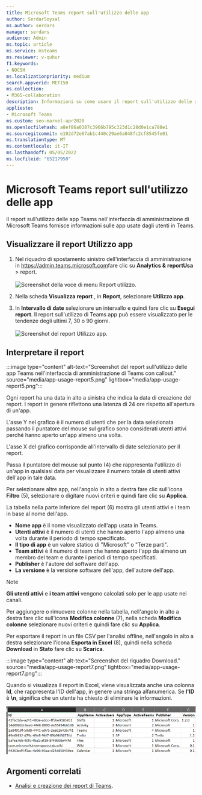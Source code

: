 ```yaml
---
title: Microsoft Teams report sull'utilizzo delle app
author: SerdarSoysal
ms.author: serdars
manager: serdars
audience: Admin
ms.topic: article
ms.service: msteams
ms.reviewer: v-quhur
f1.keywords:
- NOCSH
ms.localizationpriority: medium
search.appverid: MET150
ms.collection:
- M365-collaboration
description: Informazioni su come usare il report sull'utilizzo delle app Teams nell'interfaccia di amministrazione di Microsoft Teams.
appliesto:
- Microsoft Teams
ms.custom: seo-marvel-apr2020
ms.openlocfilehash: a8ef86a0387c3966b795c323d1c28d0e1ca788e1
ms.sourcegitcommit: e102d72e67ab1c440c29ae6a048fc2cf8545fe01
ms.translationtype: MT
ms.contentlocale: it-IT
ms.lasthandoff: 05/05/2022
ms.locfileid: "65217950"
---
```

# <a name="microsoft-teams-app-usage-report"></a>Microsoft Teams report sull'utilizzo delle app

Il report sull'utilizzo delle app Teams nell'interfaccia di amministrazione di Microsoft Teams fornisce informazioni sulle app usate dagli utenti in Teams.  

## <a name="view-the-app-usage-report"></a>Visualizzare il report Utilizzo app

1. Nel riquadro di spostamento sinistro dell'interfaccia di amministrazione in <https://admin.teams.microsoft.com>fare clic su **Analytics &** **reportUsa** >  report.<br><br>![Screenshot della voce di menu Report utilizzo.](media/app-usage-report1.png "Screenshot della voce di menu Report utilizzo.")
2. Nella scheda **Visualizza report** , in **Report**, selezionare **Utilizzo app**.

3. In **Intervallo di date** selezionare un intervallo e quindi fare clic su **Esegui report**. Il report sull'utilizzo di Teams app può essere visualizzato per le tendenze degli ultimi 7, 30 o 90 giorni.<br><br>![Screenshot del report Utilizzo app.](media/app-usage-report2.png "Screenshot del report Utilizzo app.")


## <a name="interpret-the-report"></a>Interpretare il report

:::image type="content" alt-text="Screenshot del report sull'utilizzo delle app Teams nell'interfaccia di amministrazione di Teams con callout." source="media/app-usage-report5.png" lightbox="media/app-usage-report5.png":::

Ogni report ha una data in alto a sinistra che indica la data di creazione del report. I report in genere riflettono una latenza di 24 ore rispetto all'apertura di un'app.

L'asse Y nel grafico è il numero di utenti che per la data selezionata passando il puntatore del mouse sul grafico sono considerati utenti attivi perché hanno aperto un'app almeno una volta.

L'asse X del grafico corrisponde all'intervallo di date selezionato per il report.

Passa il puntatore del mouse sul punto (4) che rappresenta l'utilizzo di un'app in qualsiasi data per visualizzare il numero totale di utenti attivi dell'app in tale data.

Per selezionare altre app, nell'angolo in alto a destra fare clic sull'icona **Filtro** (5), selezionare o digitare nuovi criteri e quindi fare clic su **Applica**.

La tabella nella parte inferiore del report (6) mostra gli utenti attivi e i team in base al nome dell'app.

   - **Nome app** è il nome visualizzato dell'app usata in Teams.
   - **Utenti attivi** è il numero di utenti che hanno aperto l'app almeno una volta durante il periodo di tempo specificato.
   - **Il tipo di app** è un valore statico di "Microsoft" o "Terze parti".
   - **Team attivi** è il numero di team che hanno aperto l'app da almeno un membro del team e durante i periodi di tempo specificati.
   - **Publisher** è l'autore del software dell'app.
   - **La versione** è la versione software dell'app, dell'autore dell'app.

   > [!NOTE]
   > **Gli utenti attivi** e **i team attivi** vengono calcolati solo per le app usate nei canali.

Per aggiungere o rimuovere colonne nella tabella, nell'angolo in alto a destra fare clic sull'icona **Modifica colonne** (7), nella scheda **Modifica colonne** selezionare nuovi criteri e quindi fare clic su **Applica**.

Per esportare il report in un file CSV per l'analisi offline, nell'angolo in alto a destra selezionare l'icona **Esporta in Excel** (8), quindi nella scheda **Download** in **Stato** fare clic su **Scarica**.

   :::image type="content" alt-text="Screenshot del riquadro Download." source="media/app-usage-report7.png" lightbox="media/app-usage-report7.png":::

Quando si visualizza il report in Excel, viene visualizzata anche una colonna **Id**, che rappresenta l'ID dell'app, in genere una stringa alfanumerica. Se **l'ID** è **\n**, significa che un utente ha chiesto di eliminare le informazioni.

   ![Screenshot del report Excel scaricato.](media/app-usage-report8.png "Screenshot del report Excel scaricato.")

## <a name="related-topics"></a>Argomenti correlati

- [Analisi e creazione dei report di Teams](teams-reporting-reference.md).
